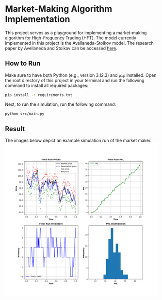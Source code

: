 # Market-Making Algorithm Implementation
This project serves as a playground for implementing a market-making algorithm for High-Frequency Trading (HFT). The model currently implemented in this project is the Avellaneda-Stoikov model. The research paper by Avellaneda and Stoikov can be accessed [here](https://citeseerx.ist.psu.edu/document?repid=rep1&type=pdf&doi=93e392c5b2765e6691b8acb60cd4a7e975bf1d6a). 

## How to Run
Make sure to have both Python (e.g., version 3.12.3) and `pip` installed. Open the root directory of this project in your terminal and run the following command to install all required packages:

```sh
pip install -r requirements.txt
```

Next, to run the simulation, run the following command:
```sh
python src/main.py
```

## Result
The images below depict an example simulation run of the market maker.
![result](img/result.png)

